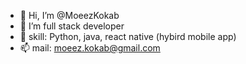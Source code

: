 - 👋 Hi, I’m @MoeezKokab
- 👀 I’m full stack developer 
- 🌱 skill: Python, java, react native (hybird mobile app)
- 📫 mail: moeez.kokab@gmail.com

<!---
MoeezKokab/MoeezKokab is a ✨ special ✨ repository because its `README.md` (this file) appears on your GitHub profile.
You can click the Preview link to take a look at your changes.
--->
